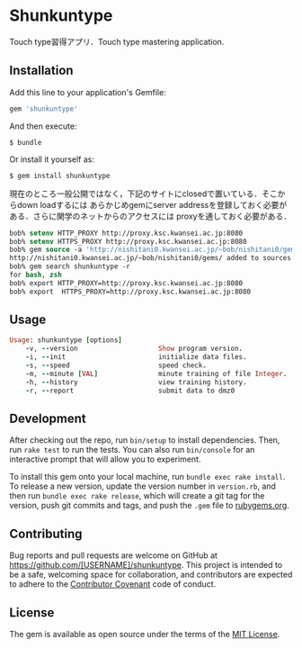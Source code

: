 # Shunkuntype

Touch type習得アプリ．Touch type mastering application.  

## Installation

Add this line to your application's Gemfile:

```ruby
gem 'shunkuntype'
```

And then execute:

    $ bundle

Or install it yourself as:

    $ gem install shunkuntype

現在のところ一般公開ではなく，下記のサイトにclosedで置いている．そこからdown loadするには
あらかじめgemにserver addressを登録しておく必要がある．さらに関学のネットからのアクセスには
proxyを通しておく必要がある．
```tcsh
bob% setenv HTTP_PROXY http://proxy.ksc.kwansei.ac.jp:8080
bob% setenv HTTPS_PROXY http://proxy.ksc.kwansei.ac.jp:8080
bob% gem source -a 'http://nishitani0.kwansei.ac.jp/~bob/nishitani0/gems/' 
http://nishitani0.kwansei.ac.jp/~bob/nishitani0/gems/ added to sources
bob% gem search shunkuntype -r
for bash, zsh
bob% export HTTP_PROXY=http://proxy.ksc.kwansei.ac.jp:8080
bob% export  HTTPS_PROXY=http://proxy.ksc.kwansei.ac.jp:8080
```

## Usage

```ruby
Usage: shunkuntype [options]
    -v, --version                    Show program version.
    -i, --init                       initialize data files.
    -s, --speed                      speed check.
    -m, --minute [VAL]               minute training of file Integer.
    -h, --history                    view training history.
    -r, --report                     submit data to dmz0
```

## Development

After checking out the repo, run `bin/setup` to install dependencies. Then, run `rake test` to run the tests. You can also run `bin/console` for an interactive prompt that will allow you to experiment.

To install this gem onto your local machine, run `bundle exec rake install`. To release a new version, update the version number in `version.rb`, and then run `bundle exec rake release`, which will create a git tag for the version, push git commits and tags, and push the `.gem` file to [rubygems.org](https://rubygems.org).

## Contributing

Bug reports and pull requests are welcome on GitHub at https://github.com/[USERNAME]/shunkuntype. This project is intended to be a safe, welcoming space for collaboration, and contributors are expected to adhere to the [Contributor Covenant](contributor-covenant.org) code of conduct.


## License

The gem is available as open source under the terms of the [MIT License](http://opensource.org/licenses/MIT).

